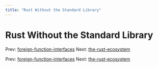 ```yaml
---
title: "Rust Without the Standard Library"
---
```


# Rust Without the Standard Library

Prev: [foreign-function-interfaces](foreign-function-interfaces.md)
Next: [the-rust-ecosystem](the-rust-ecosystem.md)

Prev: [foreign-function-interfaces](foreign-function-interfaces.md)
Next: [the-rust-ecosystem](the-rust-ecosystem.md)
